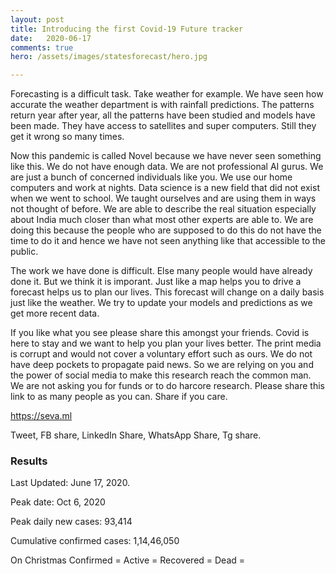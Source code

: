 ```yaml
---
layout: post
title: Introducing the first Covid-19 Future tracker
date:   2020-06-17
comments: true
hero: /assets/images/statesforecast/hero.jpg

---
```


Forecasting is a difficult task. Take weather for example. We have seen how accurate the weather department is with rainfall predictions. The patterns return year after year, all the patterns have been studied and models have been made. They have access to satellites and super computers. Still they get it wrong so many times.

Now this pandemic is called Novel because we have never seen something like this. We do not have enough data. We are not professional AI gurus. We are just a bunch of concerned individuals like you. We use our home computers and work at nights. Data science is a new field that did not exist when we went to school. We taught ourselves and are using them in ways not thought of before. We are able to describe the real situation especially about India much closer than what most other experts are able to. We are doing this because the people who are supposed to do this do not have the time to do it and hence we have not seen anything like that accessible to the public. 

The work we have done is difficult. Else many people would have already done it. But we think it is imporant. Just like a map helps you to drive a forecast helps us to plan our lives. This forecast will change on a daily basis just like the weather. We try to update your models and predictions as we get more recent data.

If you like what you see please share this amongst your friends. Covid is here to stay and we want to help you plan your lives better. The print media is corrupt and would not cover a voluntary effort such as ours. We do not have deep pockets to propagate paid news. So we are relying on you and the power of social media to make this research reach the common man. We are not asking you for funds or to do harcore research. Please share this link to as many people as you can. Share if you care.

https://seva.ml

Tweet, FB share, LinkedIn Share, WhatsApp Share, Tg share.



### Results
Last Updated: June 17, 2020. 

Peak date: Oct 6, 2020

Peak daily new cases: 93,414

Cumulative confirmed cases: 1,14,46,050

On Christmas
Confirmed = Active = Recovered = Dead =
